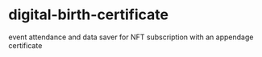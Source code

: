 # digital-birth-certificate
event attendance and data saver for NFT subscription with an appendage certificate

